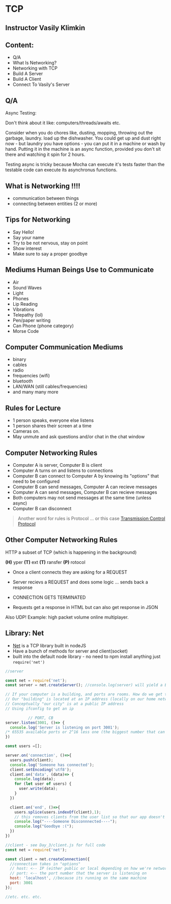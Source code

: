 # TCP

## Instructor Vasily Klimkin

## Content:

* Q/A
* What Is Networking?
* Networking with TCP
* Build A Server
* Build A Client
* Connect To Vasily's Server

## Q/A

Async Testing:

Don't think about it like: computers/threads/awaits etc.

Consider when you do chores like, dusting, mopping, throwing out the garbage, laundry. load up the dishwasher. You could get up and dust right now - but laundry you have options - you can put it in a machine or wash by hand. Putting it in the machine is an async function, provided you don't sit there and watching it spin for 2 hours.

Testing async is tricky because Mocha can execute it's tests faster than the testable code can execute its asynchronus functions.

## What is Networking !!!!

- communication between things
- connecting between entities (2 or more)

## Tips for Networking

- Say Hello!
- Say your name
- Try to be not nervous, stay on point
- Show interest
- Make sure to say a proper goodbye

## Mediums Human Beings Use to Communicate

- Air
- Sound Waves
- Light
- Phones
- Lip Reading
- Vibrations
- Telepathy (lol)
- Pen/paper writing
- Can Phone (phone category)
- Morse Code

## Computer Communication Mediums

- binary
- cables
- radio
- frequencies (wifi)
- bluetooth
- LAN/WAN (still cables/frequencies)
- and many many more

## Rules for Lecture
- 1 person speaks, everyone else listens
- 1 person shares their screen at a time
- Cameras on.
- May unmute and ask questions and/or chat in the chat window

## Computer Networking Rules
- Computer A is server, Computer B is client
- Computer A turns on and listens to connections
- Computer B can connect to Computer A by knowing its "options" that need to be configured
- Computer B can send messages, Computer A can recieve messages
- Computer A can send messages, Computer B can recieve messages
- Both computers may not send messages at the same time (unless async)
- Computer B can disconnect

> Another word for rules is Protocol ... or  this case [Transmission Control Protocol](https://tools.ietf.org/html/rfc793)

## Other Computer Networking Rules

HTTP a subset of TCP (which is happening in the background)

 **(H)** yper **(T)** ext **(T)** ransfer **(P)** rotocol

 - Once a client connects they are asking for a REQUEST
 - Server recievs a REQUEST and does some logic ... sends back a response
 - CONNECTION GETS TERMINATED

 - Requests get a response in HTML but can also get response in JSON 

Also UDP! Example: high packet volume online multiplayer.


## Library: Net

* [Net](https://nodejs.org/api/net.html) is a TCP library built in nodeJS
* Have a bunch of methods for server and client(socket)
* built into the default node library - no need to npm install anything just `require('net')`

```javascript
//server

const net = require('net');
const server = net.createServer(); //console.log(server) will yield a BUNCH of info about what server is

// If your computer is a building, and ports are rooms. How do we get to your building?
// Our "building" is located at an IP address (locally on our home network)
// Conceptually "our city" is at a public IP address 
// Using ifconfig to get an ip 

          // PORT, CB
server.listen(3001, ()=> {
  console.log('Server is listening on port 3001');
/* 65535 available ports or 2^16 less one (the biggest number that can be represented with an unsigned 16 bit number) Port 0 is reserved */
})

const users =[];

server.on('connection', ()=>{
  users.push(client);
  console.log('Someone has connected');
  client.setEncoding('utf8');
  client.on('data', (data)=> {
    console.log(data);
    for (let user of users) {
      user.write(data);
    }
  })

  client.on('end', ()=>{
    users.splice(users.indexOf(client),1);
    // this removes clients from the user list so that our app doesn't crash
    console.log("----Someone Disconnnected----");
    console.log("Goodbye :(");
  })
})
```

```javascript
//client - see Day_3/client.js for full code
const net = require('net');

const client = net.createConnection({
  //connection takes in "options"
  // host: <-- IP (either public or local depending on how we're networking)
  // port: <-- the port number that the server is listening on
  host: 'localhost', //because its running on the same machine
  port: 3001
});

//etc. etc. etc.
```
